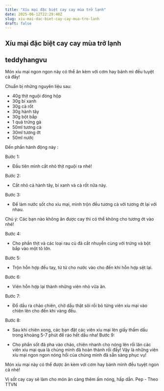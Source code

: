 ```yaml
---
title: "Xíu mại đặc biệt cay cay mùa trở lạnh"
date: 2025-06-12T22:29:48Z
slug: xiu-mai-dac-biet-cay-cay-mua-tro-lanh
draft: false
---
```


## Xíu mại đặc biệt cay cay mùa trở lạnh

## teddyhangvu

Món xíu mại ngon ngon này có thể ăn kèm với cơm hay bánh mì đều tuyệt cả đấy!

Chuẩn bị những nguyên liệu sau:

- 40g thịt nguội đóng hộp
- 30g bí xanh
- 30g cà rốt
- 30g hành tây
- 30g bột bắp
- 1 quả trứng gà
- 50ml tương cà
- 30ml tương ớt
- 50ml nước

Đến phần hành động này :


 Bước 1:

- Đầu tiên mình cắt nhỏ thịt nguội ra nhé!

 Bước 2:

- Cắt nhỏ cả hành tây, bí xanh và cà rốt nữa này.

 Bước 3:

- Để làm nước sốt cho xíu mại, mình trộn đều tương cà với tương ớt lại với nhau.

Chú ý: Các bạn nào không ăn được cay thì có thể không cho tương ớt vào nhé!

 Bước 4:

- Cho phần thịt và các loại rau củ đã cắt nhuyễn cùng với trứng và bột bắp vào một tô lớn.

 Bước 5:

- Trộn hỗn hợp đều tay, từ từ cho nước vào cho đến khi hỗn hợp sệt lại.

 Bước 6:

- Viên hỗn hợp lại thành những viên nhỏ vừa ăn.

 Bước 7:

- Đổ dầu ra chảo chiên, chờ dầu thật sôi rồi bỏ từng viên xíu mại vào chiên lên cho đến khi vàng đều.

 Bước 8:

- Sau khi chiên xong, các bạn đặt các viên xíu mại lên giấy thấm dầu trong khoảng 5-7 phút để ráo hết dầu nha!
 Bước 9:

- Cho phần sốt đã pha vào chảo, chiên nhanh cho nóng lên rồi lăn các viên xíu mại qua là chúng mình đã hoàn thành rồi đấy!
Vậy là những viên xíu mại ngon ngon nóng hổi của chúng mình đã sẵn sàng phục vụ!


Món xíu mại này có thể được ăn kèm với cơm hay bánh mình đều tuyệt ngon cả nhé!


Vị sốt cay cay sẽ làm cho món ăn càng thêm ấm nóng, hấp dẫn.​
Pep - Theo TTVN​​